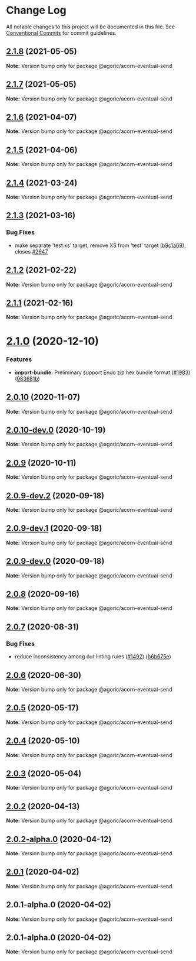 # Change Log

All notable changes to this project will be documented in this file.
See [Conventional Commits](https://conventionalcommits.org) for commit guidelines.

## [2.1.8](https://github.com/Agoric/agoric-sdk/compare/@agoric/acorn-eventual-send@2.1.7...@agoric/acorn-eventual-send@2.1.8) (2021-05-05)

**Note:** Version bump only for package @agoric/acorn-eventual-send





## [2.1.7](https://github.com/Agoric/agoric-sdk/compare/@agoric/acorn-eventual-send@2.1.6...@agoric/acorn-eventual-send@2.1.7) (2021-05-05)

**Note:** Version bump only for package @agoric/acorn-eventual-send





## [2.1.6](https://github.com/Agoric/agoric-sdk/compare/@agoric/acorn-eventual-send@2.1.5...@agoric/acorn-eventual-send@2.1.6) (2021-04-07)

**Note:** Version bump only for package @agoric/acorn-eventual-send





## [2.1.5](https://github.com/Agoric/agoric-sdk/compare/@agoric/acorn-eventual-send@2.1.4...@agoric/acorn-eventual-send@2.1.5) (2021-04-06)

**Note:** Version bump only for package @agoric/acorn-eventual-send





## [2.1.4](https://github.com/Agoric/agoric-sdk/compare/@agoric/acorn-eventual-send@2.1.3...@agoric/acorn-eventual-send@2.1.4) (2021-03-24)

**Note:** Version bump only for package @agoric/acorn-eventual-send





## [2.1.3](https://github.com/Agoric/agoric-sdk/compare/@agoric/acorn-eventual-send@2.1.2...@agoric/acorn-eventual-send@2.1.3) (2021-03-16)


### Bug Fixes

* make separate 'test:xs' target, remove XS from 'test' target ([b9c1a69](https://github.com/Agoric/agoric-sdk/commit/b9c1a6987093fc8e09e8aba7acd2a1618413bac8)), closes [#2647](https://github.com/Agoric/agoric-sdk/issues/2647)





## [2.1.2](https://github.com/Agoric/agoric-sdk/compare/@agoric/acorn-eventual-send@2.1.1...@agoric/acorn-eventual-send@2.1.2) (2021-02-22)

**Note:** Version bump only for package @agoric/acorn-eventual-send





## [2.1.1](https://github.com/Agoric/agoric-sdk/compare/@agoric/acorn-eventual-send@2.1.0...@agoric/acorn-eventual-send@2.1.1) (2021-02-16)

**Note:** Version bump only for package @agoric/acorn-eventual-send





# [2.1.0](https://github.com/Agoric/agoric-sdk/compare/@agoric/acorn-eventual-send@2.0.10...@agoric/acorn-eventual-send@2.1.0) (2020-12-10)


### Features

* **import-bundle:** Preliminary support Endo zip hex bundle format ([#1983](https://github.com/Agoric/agoric-sdk/issues/1983)) ([983681b](https://github.com/Agoric/agoric-sdk/commit/983681bfc4bf512b6bd90806ed9220cd4fefc13c))





## [2.0.10](https://github.com/Agoric/agoric-sdk/compare/@agoric/acorn-eventual-send@2.0.10-dev.0...@agoric/acorn-eventual-send@2.0.10) (2020-11-07)

**Note:** Version bump only for package @agoric/acorn-eventual-send





## [2.0.10-dev.0](https://github.com/Agoric/agoric-sdk/compare/@agoric/acorn-eventual-send@2.0.9...@agoric/acorn-eventual-send@2.0.10-dev.0) (2020-10-19)

**Note:** Version bump only for package @agoric/acorn-eventual-send





## [2.0.9](https://github.com/Agoric/agoric-sdk/compare/@agoric/acorn-eventual-send@2.0.9-dev.2...@agoric/acorn-eventual-send@2.0.9) (2020-10-11)

**Note:** Version bump only for package @agoric/acorn-eventual-send





## [2.0.9-dev.2](https://github.com/Agoric/agoric-sdk/compare/@agoric/acorn-eventual-send@2.0.9-dev.1...@agoric/acorn-eventual-send@2.0.9-dev.2) (2020-09-18)

**Note:** Version bump only for package @agoric/acorn-eventual-send





## [2.0.9-dev.1](https://github.com/Agoric/agoric-sdk/compare/@agoric/acorn-eventual-send@2.0.9-dev.0...@agoric/acorn-eventual-send@2.0.9-dev.1) (2020-09-18)

**Note:** Version bump only for package @agoric/acorn-eventual-send





## [2.0.9-dev.0](https://github.com/Agoric/agoric-sdk/compare/@agoric/acorn-eventual-send@2.0.8...@agoric/acorn-eventual-send@2.0.9-dev.0) (2020-09-18)

**Note:** Version bump only for package @agoric/acorn-eventual-send





## [2.0.8](https://github.com/Agoric/agoric-sdk/compare/@agoric/acorn-eventual-send@2.0.7...@agoric/acorn-eventual-send@2.0.8) (2020-09-16)

**Note:** Version bump only for package @agoric/acorn-eventual-send





## [2.0.7](https://github.com/Agoric/agoric-sdk/compare/@agoric/acorn-eventual-send@2.0.6...@agoric/acorn-eventual-send@2.0.7) (2020-08-31)


### Bug Fixes

* reduce inconsistency among our linting rules ([#1492](https://github.com/Agoric/agoric-sdk/issues/1492)) ([b6b675e](https://github.com/Agoric/agoric-sdk/commit/b6b675e2de110e2af19cad784a66220cab21dacf))





## [2.0.6](https://github.com/Agoric/agoric-sdk/compare/@agoric/acorn-eventual-send@2.0.5...@agoric/acorn-eventual-send@2.0.6) (2020-06-30)

**Note:** Version bump only for package @agoric/acorn-eventual-send





## [2.0.5](https://github.com/Agoric/agoric-sdk/compare/@agoric/acorn-eventual-send@2.0.4...@agoric/acorn-eventual-send@2.0.5) (2020-05-17)

**Note:** Version bump only for package @agoric/acorn-eventual-send





## [2.0.4](https://github.com/Agoric/agoric-sdk/compare/@agoric/acorn-eventual-send@2.0.3...@agoric/acorn-eventual-send@2.0.4) (2020-05-10)

**Note:** Version bump only for package @agoric/acorn-eventual-send





## [2.0.3](https://github.com/Agoric/agoric-sdk/compare/@agoric/acorn-eventual-send@2.0.2...@agoric/acorn-eventual-send@2.0.3) (2020-05-04)

**Note:** Version bump only for package @agoric/acorn-eventual-send





## [2.0.2](https://github.com/Agoric/agoric-sdk/compare/@agoric/acorn-eventual-send@2.0.2-alpha.0...@agoric/acorn-eventual-send@2.0.2) (2020-04-13)

**Note:** Version bump only for package @agoric/acorn-eventual-send





## [2.0.2-alpha.0](https://github.com/Agoric/agoric-sdk/compare/@agoric/acorn-eventual-send@2.0.1...@agoric/acorn-eventual-send@2.0.2-alpha.0) (2020-04-12)

**Note:** Version bump only for package @agoric/acorn-eventual-send





## [2.0.1](https://github.com/Agoric/agoric-sdk/compare/@agoric/acorn-eventual-send@2.0.1-alpha.0...@agoric/acorn-eventual-send@2.0.1) (2020-04-02)

**Note:** Version bump only for package @agoric/acorn-eventual-send





## 2.0.1-alpha.0 (2020-04-02)

**Note:** Version bump only for package @agoric/acorn-eventual-send





## 2.0.1-alpha.0 (2020-04-02)

**Note:** Version bump only for package @agoric/acorn-eventual-send
